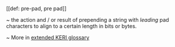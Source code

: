 [[def: pre-pad, pre pad]]

~ the action and / or result of prepending a string with _leading_ pad characters to align to a certain length in bits or bytes.

~ More in <a href="https://weboftrust.github.io/WOT-terms/docs/glossary/pre-pad">extended KERI glossary</a>
